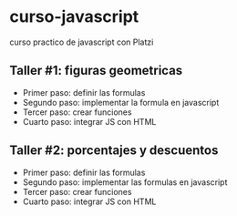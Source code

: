 # curso-javascript
curso practico de javascript con Platzi

## Taller #1: figuras geometricas

- Primer paso: definir las formulas
- Segundo paso: implementar la formula en javascript
- Tercer paso: crear funciones
- Cuarto paso: integrar JS con HTML

## Taller #2: porcentajes y descuentos

- Primer paso: definir las formulas
- Segundo paso: implementar las formulas en javascript
- Tercer paso: crear funciones
- Cuarto paso: integrar JS con HTML